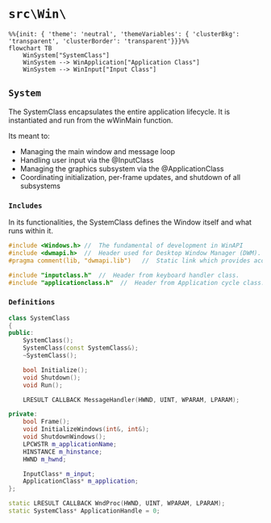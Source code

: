 # `src\Win\`
```mermaid
%%{init: { 'theme': 'neutral', 'themeVariables': { 'clusterBkg': 'transparent', 'clusterBorder': 'transparent'}}}%%
flowchart TB
	WinSystem["SystemClass"]
	WinSystem --> WinApplication["Application Class"]
	WinSystem --> WinInput["Input Class"]
```
## `System`
The SystemClass encapsulates the entire application lifecycle. It is instantiated and run from the wWinMain function.

Its meant to:
- Managing the main window and message loop
- Handling user input via the @InputClass
- Managing the graphics subsystem via the @ApplicationClass
- Coordinating initialization, per-frame updates, and shutdown of all subsystems

### `Includes`
In its functionalities, the SystemClass defines the Window itself and what runs within it.
```cpp
#include <Windows.h> //  The fundamental of development in WinAPI
#include <dwmapi.h>  //  Header used for Desktop Window Manager (DWM).
#pragma comment(lib, "dwmapi.lib")   //  Static link which provides access to the DWM API.

#include "inputclass.h"  //  Header from keyboard handler class.
#include "applicationclass.h"  //  Header from Application cycle class.
```
### `Definitions`
```cpp
class SystemClass
{
public:
	SystemClass();
	SystemClass(const SystemClass&);
	~SystemClass();

	bool Initialize();
	void Shutdown();
	void Run();

	LRESULT CALLBACK MessageHandler(HWND, UINT, WPARAM, LPARAM);

private:
	bool Frame();
	void InitializeWindows(int&, int&);
	void ShutdownWindows();
	LPCWSTR m_applicationName;
	HINSTANCE m_hinstance;
	HWND m_hwnd;

	InputClass* m_input;
	ApplicationClass* m_application;
};

static LRESULT CALLBACK WndProc(HWND, UINT, WPARAM, LPARAM);
static SystemClass* ApplicationHandle = 0;
```
